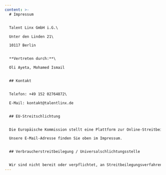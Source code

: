 ```yaml
---
content: >-
  # Impressum


  Talent Linx GmbH i.G.\

  Unter den Linden 21\

  10117 Berlin


  **Vertreten durch:**\

  Oli Ayeta, Mohamed Ismail 


  ## Kontakt


  Telefon: +49 152 02764872\

  E-Mail: kontakt@talentlinx.de


  ## EU-Streitschlichtung


  Die Europäische Kommission stellt eine Plattform zur Online-Streitbeilegung (OS) bereit: <https://ec.europa.eu/consumers/odr/>.\

  Unsere E-Mail-Adresse finden Sie oben im Impressum.


  ## Verbraucherstreitbeilegung / Universalschlichtungsstelle


  Wir sind nicht bereit oder verpflichtet, an Streitbeilegungsverfahren vor einer Verbraucherschlichtungsstelle teilzunehmen.
---
```

